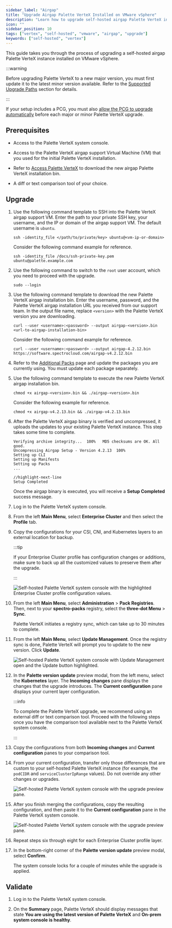 ```yaml
---
sidebar_label: "Airgap"
title: "Upgrade Airgap Palette VerteX Installed on VMware vSphere"
description: "Learn how to upgrade self-hosted airgap Palette VerteX in VMware."
icon: ""
sidebar_position: 10
tags: ["vertex", "self-hosted", "vmware", "airgap", "upgrade"]
keywords: ["self-hosted", "vertex"]
---
```


This guide takes you through the process of upgrading a self-hosted airgap Palette VerteX instance installed on VMware
vSphere.

:::warning

Before upgrading Palette VerteX to a new major version, you must first update it to the latest minor version available.
Refer to the [Supported Upgrade Paths](../upgrade.md#supported-upgrade-paths) section for details.

:::

If your setup includes a PCG, you must also
[allow the PCG to upgrade automatically](../../../clusters/pcg/manage-pcg/pcg-upgrade.md) before each major or minor
Palette VerteX upgrade.

## Prerequisites

- Access to the Palette VerteX system console.

- Access to the Palette VerteX airgap support Virtual Machine (VM) that you used for the initial Palette VerteX
  installation.

- Refer to [Access Palette VerteX](../../vertex.md#access-palette-vertex) to download the new airgap Palette VerteX
  installation bin.

- A diff or text comparison tool of your choice.

## Upgrade

1.  Use the following command template to SSH into the Palette VerteX airgap support VM. Enter the path to your private
    SSH key, your username, and the IP or domain of the airgap support VM. The default username is `ubuntu`.

    ```shell
    ssh -identity_file </path/to/private/key> ubuntu@<vm-ip-or-domain>
    ```

    Consider the following command example for reference.

    ```shell
    ssh -identity_file /docs/ssh-private-key.pem ubuntu@palette.example.com
    ```

2.  Use the following command to switch to the `root` user account, which you need to proceed with the upgrade.

    ```shell
    sudo --login
    ```

3.  Use the following command template to download the new Palette VerteX airgap installation bin. Enter the username,
    password, and the Palette VerteX airgap installation URL you received from our support team. In the output file
    name, replace `<version>` with the Palette VerteX version you are downloading.

    ```shell
    curl --user <username>:<password> --output airgap-<version>.bin <url-to-airgap-installation-bin>
    ```

    Consider the following command example for reference.

    ```shell
    curl --user <username>:<password> --output airgap-4.2.12.bin https://software.spectrocloud.com/airgap-v4.2.12.bin
    ```

4.  Refer to the [Additional Packs](../../install-palette-vertex/airgap/supplemental-packs.md) page and update the
    packages you are currently using. You must update each package separately.

5.  Use the following command template to execute the new Palette VerteX airgap installation bin.

    ```shell
    chmod +x airgap-<version>.bin && ./airgap-<version>.bin
    ```

    Consider the following example for reference.

    ```shell
    chmod +x airgap-v4.2.13.bin && ./airgap-v4.2.13.bin
    ```

6.  After the Palette VerteX airgap binary is verified and uncompressed, it uploads the updates to your existing Palette
    VerteX instance. This step takes some time to complete.

    ```shell
    Verifying archive integrity...  100%   MD5 checksums are OK. All good.
    Uncompressing Airgap Setup - Version 4.2.13  100%
    Setting up CLI
    Setting up Manifests
    Setting up Packs
    ...

    //highlight-next-line
    Setup Completed
    ```

    Once the airgap binary is executed, you will receive a **Setup Completed** success message.

7.  Log in to the Palette VerteX system console.

8.  From the left **Main Menu**, select **Enterprise Cluster** and then select the **Profile** tab.

9.  Copy the configurations for your CSI, CNI, and Kubernetes layers to an external location for backup.

    :::tip

    If your Enterprise Cluster profile has configuration changes or additions, make sure to back up all the customized
    values to preserve them after the upgrade.

    :::

    ![Self-hosted Palette VerteX system console with the highlighted Enterprise Cluster profile configuration values.](/enterprise-version_upgrade-upgrade_vmware_non-airgap_copy_configurations.webp)

10. From the left **Main Menu**, select **Administration** > **Pack Registries**. Then, next to your **spectro-packs**
    registry, select the **three-dot Menu** > **Sync**.

    Palette VerteX initiates a registry sync, which can take up to 30 minutes to complete.

11. From the left **Main Menu**, select **Update Management**. Once the registry sync is done, Palette VerteX will
    prompt you to update to the new version. Click **Update**.

    ![Self-hosted Palette VerteX system console with Update Management open and the Update button highlighted.](/enterprise-version_upgrade-upgrade_vmware_non-airgap_update.webp)

12. In the **Palette version update** preview modal, from the left menu, select the **Kubernetes** layer. The **Incoming
    changes** pane displays the changes that the upgrade introduces. The **Current configuration** pane displays your
    current layer configuration.

    :::info

    To complete the Palette VerteX upgrade, we recommend using an external diff or text comparison tool. Proceed with
    the following steps once you have the comparison tool available next to the Palette VerteX system console.

    :::

13. Copy the configurations from both **Incoming changes** and **Current configuration** panes to your comparison tool.

14. From your current configuration, transfer only those differences that are custom to your self-hosted Palette VerteX
    instance (for example, the `podCIDR` and `serviceClusterIpRange` values). Do not override any other changes or
    upgrades.

    ![Self-hosted Palette VerteX system console with the upgrade preview pane.](/enterprise-version_upgrade-upgrade_vmware_diff-checker.webp)

15. After you finish merging the configurations, copy the resulting configuration, and then paste it to the **Current
    configuration** pane in the Palette VerteX system console.

    ![Self-hosted Palette VerteX system console with the upgrade preview pane.](/enterprise-version_upgrade-upgrade_vmware_palette-upgrade-preview.webp)

16. Repeat steps six through eight for each Enterprise Cluster profile layer.

17. In the bottom-right corner of the **Palette version update** preview modal, select **Confirm**.

    The system console locks for a couple of minutes while the upgrade is applied.

## Validate

1. Log in to the Palette VerteX system console.

2. On the **Summary** page, Palette VerteX should display messages that state **You are using the latest version of
   Palette VerteX** and **On-prem system console is healthy**.
